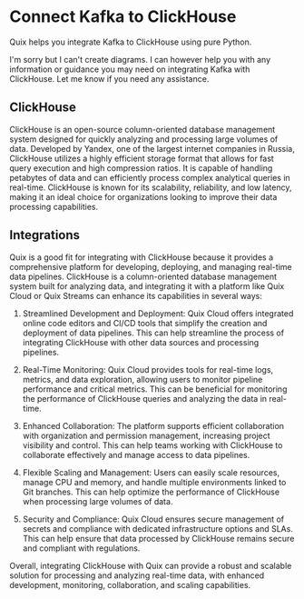 # Connect Kafka to ClickHouse

Quix helps you integrate Kafka to ClickHouse using pure Python.

I'm sorry but I can't create diagrams. I can however help you with any information or guidance you may need on integrating Kafka with ClickHouse. Let me know if you need any assistance.

## ClickHouse

ClickHouse is an open-source column-oriented database management system designed for quickly analyzing and processing large volumes of data. Developed by Yandex, one of the largest internet companies in Russia, ClickHouse utilizes a highly efficient storage format that allows for fast query execution and high compression ratios. It is capable of handling petabytes of data and can efficiently process complex analytical queries in real-time. ClickHouse is known for its scalability, reliability, and low latency, making it an ideal choice for organizations looking to improve their data processing capabilities.

## Integrations

Quix is a good fit for integrating with ClickHouse because it provides a comprehensive platform for developing, deploying, and managing real-time data pipelines. ClickHouse is a column-oriented database management system built for analyzing data, and integrating it with a platform like Quix Cloud or Quix Streams can enhance its capabilities in several ways:

1. Streamlined Development and Deployment: Quix Cloud offers integrated online code editors and CI/CD tools that simplify the creation and deployment of data pipelines. This can help streamline the process of integrating ClickHouse with other data sources and processing pipelines.

2. Real-Time Monitoring: Quix Cloud provides tools for real-time logs, metrics, and data exploration, allowing users to monitor pipeline performance and critical metrics. This can be beneficial for monitoring the performance of ClickHouse queries and analyzing the data in real-time.

3. Enhanced Collaboration: The platform supports efficient collaboration with organization and permission management, increasing project visibility and control. This can help teams working with ClickHouse to collaborate effectively and manage access to data pipelines.

4. Flexible Scaling and Management: Users can easily scale resources, manage CPU and memory, and handle multiple environments linked to Git branches. This can help optimize the performance of ClickHouse when processing large volumes of data.

5. Security and Compliance: Quix Cloud ensures secure management of secrets and compliance with dedicated infrastructure options and SLAs. This can help ensure that data processed by ClickHouse remains secure and compliant with regulations.

Overall, integrating ClickHouse with Quix can provide a robust and scalable solution for processing and analyzing real-time data, with enhanced development, monitoring, collaboration, and scaling capabilities.

